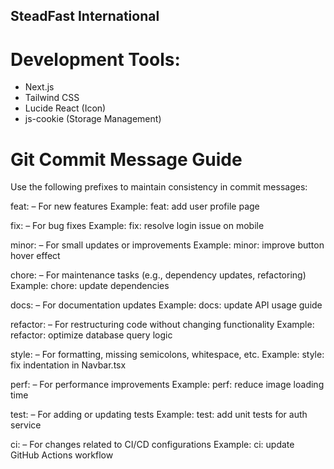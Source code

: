 ## SteadFast International 

# Development Tools:
- Next.js
- Tailwind CSS
- Lucide React (Icon)
- js-cookie (Storage Management)


# Git Commit Message Guide
Use the following prefixes to maintain consistency in commit messages:
 

feat: – For new features
Example: feat: add user profile page

fix: – For bug fixes
Example: fix: resolve login issue on mobile

minor: – For small updates or improvements
Example: minor: improve button hover effect

chore: – For maintenance tasks (e.g., dependency updates, refactoring)
Example: chore: update dependencies

docs: – For documentation updates
Example: docs: update API usage guide

refactor: – For restructuring code without changing functionality
Example: refactor: optimize database query logic

style: – For formatting, missing semicolons, whitespace, etc.
Example: style: fix indentation in Navbar.tsx

perf: – For performance improvements
Example: perf: reduce image loading time

test: – For adding or updating tests
Example: test: add unit tests for auth service

ci: – For changes related to CI/CD configurations
Example: ci: update GitHub Actions workflow